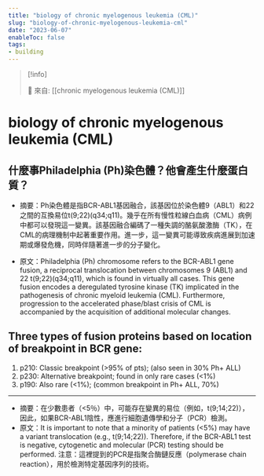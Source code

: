 ```yaml
---
title: "biology of chronic myelogenous leukemia (CML)"
slug: "biology-of-chronic-myelogenous-leukemia-cml"
date: "2023-06-07"
enableToc: false
tags:
- building
---
```


> [!info]
>
> 🌱 來自: [[chronic myelogenous leukemia (CML)]]

# biology of chronic myelogenous leukemia (CML)
## 什麼事Philadelphia (Ph)染色體？他會產生什麼蛋白質？

- 摘要：Ph染色體是指BCR-ABL1基因融合，該基因位於染色體9（ABL1）和22之間的互換易位t(9;22)(q34;q11)。幾乎在所有慢性粒線白血病（CML）病例中都可以發現這一變異。該基因融合編碼了一種失調的酪氨酸激酶（TK），在CML的病理機制中起著重要作用。進一步，這一變異可能導致疾病進展到加速期或爆發危機，同時伴隨著進一步的分子變化。

- 原文：Philadelphia (Ph) chromosome refers to the BCR-ABL1 gene fusion, a reciprocal translocation between chromosomes 9 (ABL1) and 22 t(9;22)(q34;q11), which is found in virtually all cases. This gene fusion encodes a deregulated tyrosine kinase (TK) implicated in the pathogenesis of chronic myeloid leukemia (CML). Furthermore, progression to the accelerated phase/blast crisis of CML is accompanied by the acquisition of additional molecular changes.

## Three types of fusion proteins based on location of breakpoint in BCR gene:
1. p210: Classic breakpoint (>95% of pts); (also seen in 30% Ph+ ALL)
2. p230: Alternative breakpoint; found in only rare cases (<1%)
3. p190: Also rare (<1%); (common breakpoint in Ph+ ALL, 70%)

---
- 摘要：在少數患者（<5％）中，可能存在變異的易位（例如，t(9;14;22)），因此，如果BCR-ABL1陰性，應進行細胞遺傳學和分子（PCR）檢測。
- 原文：It is important to note that a minority of patients (<5%) may have a variant translocation (e.g., t(9;14;22)). Therefore, if the BCR-ABL1 test is negative, cytogenetic and molecular (PCR) testing should be performed.
注意：這裡提到的PCR是指聚合酶鏈反應（polymerase chain reaction），用於檢測特定基因序列的技術。
